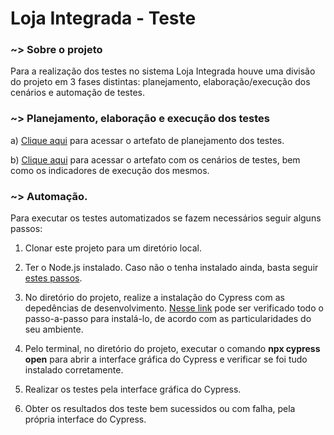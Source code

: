 # Loja Integrada - Teste

### ~> Sobre o projeto

Para a realização dos testes no sistema Loja Integrada houve uma divisão do projeto em 3 fases distintas: planejamento, elaboração/execução dos cenários e automação de testes.

### ~> Planejamento, elaboração e execução dos testes

a) [Clique aqui](https://docs.google.com/spreadsheets/d/1ZkwV2WOceC2bqIUpLS-yxNSf02Fy8_Hq-zFkHNPaVdA/edit?gid=1791040907#gid=1791040907) para acessar o artefato de planejamento dos testes.

b) [Clique aqui](https://docs.google.com/spreadsheets/d/1LcJ9quyLjJsj9khj_roSTndezlYW1CJ6v_haaWaK5rs/edit?gid=1091005465#gid=1091005465) para acessar o artefato com os cenários de testes, bem como os indicadores de execução dos mesmos.

### ~> Automação.

Para executar os testes automatizados se fazem necessários seguir alguns passos:

1. Clonar este projeto para um diretório local.

3. Ter o Node.js instalado. Caso não o tenha instalado ainda, basta seguir [estes passos](https://nodejs.org/en/download/package-manager).

4. No diretório do projeto, realize a instalação do Cypress com as depedências de desenvolvimento. [Nesse link](https://docs.cypress.io/app/get-started/install-cypress) pode ser verificado todo o passo-a-passo para instalá-lo, de acordo com as particularidades do seu ambiente.

5. Pelo terminal, no diretório do projeto, executar o comando **npx cypress open** para abrir a interface gráfica do Cypress e verificar se foi tudo instalado corretamente.

6. Realizar os testes pela interface gráfica do Cypress.

7. Obter os resultados dos teste bem sucessidos ou com falha, pela própria interface do Cypress.
